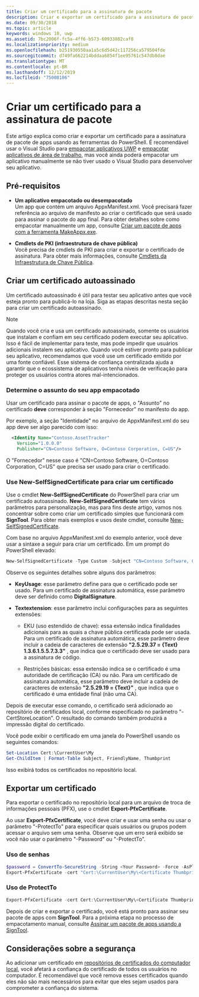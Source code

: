 ```yaml
---
title: Criar um certificado para a assinatura de pacote
description: Criar e exportar um certificado para a assinatura de pacote de apps com as ferramentas do PowerShell.
ms.date: 09/30/2018
ms.topic: article
keywords: windows 10, uwp
ms.assetid: 7bc2006f-fc5a-4ff6-b573-60933882caf8
ms.localizationpriority: medium
ms.openlocfilehash: b251930550aa1a5c6d5d42c117256ca579504fde
ms.sourcegitcommit: d749fa662214bddaa6854f1ee95761c547db8dae
ms.translationtype: MT
ms.contentlocale: pt-BR
ms.lasthandoff: 12/12/2019
ms.locfileid: "75008106"
---
```

# <a name="create-a-certificate-for-package-signing"></a>Criar um certificado para a assinatura de pacote

Este artigo explica como criar e exportar um certificado para a assinatura de pacote de apps usando as ferramentas do PowerShell. É recomendável usar o Visual Studio para [empacotar aplicativos UWP](packaging-uwp-apps.md) e [empacotar aplicativos de área de trabalho](../desktop/desktop-to-uwp-packaging-dot-net.md), mas você ainda poderá empacotar um aplicativo manualmente se não tiver usado o Visual Studio para desenvolver seu aplicativo.

## <a name="prerequisites"></a>Pré-requisitos

- **Um aplicativo empacotado ou desempacotado**  
Um app que contém um arquivo AppxManifest.xml. Você precisará fazer referência ao arquivo de manifesto ao criar o certificado que será usado para assinar o pacote do app final. Para obter detalhes sobre como empacotar manualmente um app, consulte [Criar um pacote de apps com a ferramenta MakeAppx.exe](create-app-package-with-makeappx-tool.md).

- **Cmdlets de PKI (infraestrutura de chave pública)**  
Você precisa de cmdlets de PKI para criar e exportar o certificado de assinatura. Para obter mais informações, consulte [Cmdlets da Infraestrutura de Chave Pública](https://docs.microsoft.com/powershell/module/pkiclient/).

## <a name="create-a-self-signed-certificate"></a>Criar um certificado autoassinado

Um certificado autoassinado é útil para testar seu aplicativo antes que você esteja pronto para publicá-lo na loja. Siga as etapas descritas nesta seção para criar um certificado autoassinado.

> [!NOTE]
> Quando você cria e usa um certificado autoassinado, somente os usuários que instalam e confiam em seu certificado podem executar seu aplicativo. Isso é fácil de implementar para teste, mas pode impedir que usuários adicionais instalem seu aplicativo. Quando você estiver pronto para publicar seu aplicativo, recomendamos que você use um certificado emitido por uma fonte confiável. Esse sistema de confiança centralizada ajuda a garantir que o ecossistema de aplicativos tenha níveis de verificação para proteger os usuários contra atores mal-intencionados.

### <a name="determine-the-subject-of-your-packaged-app"></a>Determine o assunto do seu app empacotado  

Usar um certificado para assinar o pacote de apps, o "Assunto" no certificado **deve** corresponder à seção "Fornecedor" no manifesto do app.

Por exemplo, a seção "Identidade" no arquivo de AppxManifest.xml do seu app deve ser algo parecido com isso:

```xml
  <Identity Name="Contoso.AssetTracker" 
    Version="1.0.0.0" 
    Publisher="CN=Contoso Software, O=Contoso Corporation, C=US"/>
```

O "Fornecedor" nesse caso é "CN=Contoso Software, O=Contoso Corporation, C=US" que precisa ser usado para criar o certificado.

### <a name="use-new-selfsignedcertificate-to-create-a-certificate"></a>Use **New-SelfSignedCertificate** para criar um certificado

Use o cmdlet **New-SelfSignedCertificate** do PowerShell para criar um certificado autoassinado. **New-SelfSignedCertificate** tem vários parâmetros para personalização, mas para fins deste artigo, vamos nos concentrar sobre como criar um certificado simples que funcionará com **SignTool**. Para obter mais exemplos e usos deste cmdlet, consulte [New-SelfSignedCertificate](https://docs.microsoft.com/powershell/module/pkiclient/New-SelfSignedCertificate).

Com base no arquivo AppxManifest.xml do exemplo anterior, você deve usar a sintaxe a seguir para criar um certificado. Em um prompt do PowerShell elevado:

```powershell
New-SelfSignedCertificate -Type Custom -Subject "CN=Contoso Software, O=Contoso Corporation, C=US" -KeyUsage DigitalSignature -FriendlyName "Your friendly name goes here" -CertStoreLocation "Cert:\CurrentUser\My" -TextExtension @("2.5.29.37={text}1.3.6.1.5.5.7.3.3", "2.5.29.19={text}")
```

Observe os seguintes detalhes sobre alguns dos parâmetros:

- **KeyUsage**: esse parâmetro define para que o certificado pode ser usado. Para um certificado de assinatura automática, esse parâmetro deve ser definido como **DigitalSignature**.

- **Textextension**: esse parâmetro inclui configurações para as seguintes extensões:

  - EKU (uso estendido de chave): essa extensão indica finalidades adicionais para as quais a chave pública certificada pode ser usada. Para um certificado de assinatura automática, esse parâmetro deve incluir a cadeia de caracteres de extensão **"2.5.29.37 = {Text} 1.3.6.1.5.5.7.3.3"** , que indica que o certificado deve ser usado para a assinatura de código.

  - Restrições básicas: essa extensão indica se o certificado é uma autoridade de certificação (CA) ou não. Para um certificado de assinatura automática, esse parâmetro deve incluir a cadeia de caracteres de extensão **"2.5.29.19 = {Text}"** , que indica que o certificado é uma entidade final (não uma CA).

Depois de executar esse comando, o certificado será adicionado ao repositório de certificados local, conforme especificado no parâmetro "-CertStoreLocation". O resultado do comando também produzirá a impressão digital do certificado.  

Você pode exibir o certificado em uma janela do PowerShell usando os seguintes comandos:

```powershell
Set-Location Cert:\CurrentUser\My
Get-ChildItem | Format-Table Subject, FriendlyName, Thumbprint
```

Isso exibirá todos os certificados no repositório local.

## <a name="export-a-certificate"></a>Exportar um certificado 

Para exportar o certificado no repositório local para um arquivo de troca de informações pessoais (PFX), use o cmdlet **Export-PfxCertificate**.

Ao usar **Export-PfxCertificate**, você deve criar e usar uma senha ou usar o parâmetro "-ProtectTo" para especificar quais usuários ou grupos podem acessar o arquivo sem uma senha. Observe que um erro será exibido se você não usar o parâmetro "-Password" ou "-ProtectTo".

### <a name="password-usage"></a>Uso de senhas

```powershell
$password = ConvertTo-SecureString -String <Your Password> -Force -AsPlainText 
Export-PfxCertificate -cert "Cert:\CurrentUser\My\<Certificate Thumbprint>" -FilePath <FilePath>.pfx -Password $password
```

### <a name="protectto-usage"></a>Uso de ProtectTo

```powershell
Export-PfxCertificate -cert Cert:\CurrentUser\My\<Certificate Thumbprint> -FilePath <FilePath>.pfx -ProtectTo <Username or group name>
```

Depois de criar e exportar o certificado, você está pronto para assinar seu pacote de apps com **SignTool**. Para a próxima etapa no processo de empacotamento manual, consulte [Assinar um pacote de apps usando a SignTool](sign-app-package-using-signtool.md).

## <a name="security-considerations"></a>Considerações sobre a segurança

Ao adicionar um certificado em [repositórios de certificados do computador local](https://docs.microsoft.com/windows-hardware/drivers/install/local-machine-and-current-user-certificate-stores), você afetará a confiança do certificado de todos os usuários no computador. É recomendável que você remova esses certificados quando eles não são mais necessários para evitar que eles sejam usados para comprometer a confiança do sistema.
